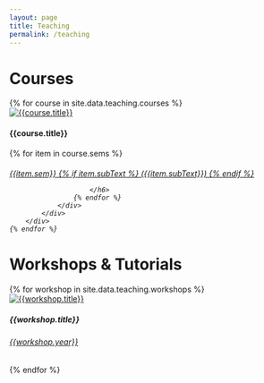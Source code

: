 ```yaml
---
layout: page
title: Teaching
permalink: /teaching
---
```


# Courses

<div class="row courses">
    {% for course in site.data.teaching.courses %}
        <div class="teaching-card row">
            <div class="img-div-teaching col-sm-3">
                <a href="{{course.sems[0].page}}" target="_blank">
                    <img src="assets/{{ course.image }}" class="img-fluid" alt="{{course.title}}">
                </a>
            </div>
            <div class="content-div-teaching col-sm-9">
                <h4 class="card-title">{{course.title}}</h4>
                <div class="course-sems">
                    {% for item in course.sems %}
                        <h6 class="sem-item">
                            <a href="{{ item.page }}" target="_blank"> 
                            {{item.sem}} 
                            {% if item.subText %}
                                ({{item.subText}})
                            {% endif %}
                            </a>
                            
                        </h6> 
                    {% endfor %}
                </div>
            </div>
        </div>
    {% endfor %}
</div>

# Workshops & Tutorials

<div class="row workshops">
    {% for workshop in site.data.teaching.workshops %}
        <div class="teaching-card row">
            <div class="img-div-teaching col-sm-3">
                <a href="{{workshop.page}}" target="_blank"> <img src="assets/{{ workshop.image }}" class="card-img-top teaching-image" alt="{{workshop.title}}"></a>
            </div>
            <div class="content-div-teaching col-sm-9">
                <h5 class="card-title">{{workshop.title}}</h5>
                <h6><a href="{{ workshop.page }}" target="_blank"> {{workshop.year}} </a></h6>
            </div>
        </div>
    {% endfor %}
</div>
